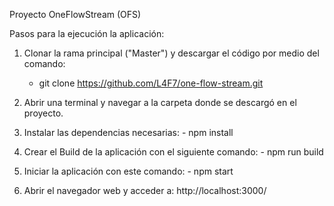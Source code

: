 Proyecto OneFlowStream (OFS)

Pasos para la ejecución la aplicación:

1. Clonar la rama principal ("Master") y descargar el código por medio del comando: 

	- git clone https://github.com/L4F7/one-flow-stream.git

2. Abrir una terminal y navegar a la carpeta donde se descargó en el proyecto.


3. Instalar las dependencias necesarias:
          - npm install

4. Crear el Build de la aplicación con el siguiente comando:
          - npm run build

5. Iniciar la aplicación con este comando:
         - npm start
    

6. Abrir el navegador web y acceder a: http://localhost:3000/
